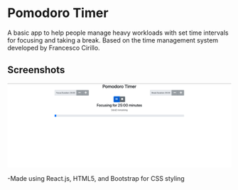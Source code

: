 # Pomodoro Timer

A basic app to help people manage heavy workloads with set time intervals for focusing and taking a break. Based on the time management system developed by Francesco Cirillo.

## Screenshots

![Screenshot of app](pomodoro-screenshot.png)

-Made using React.js, HTML5, and Bootstrap for CSS styling
